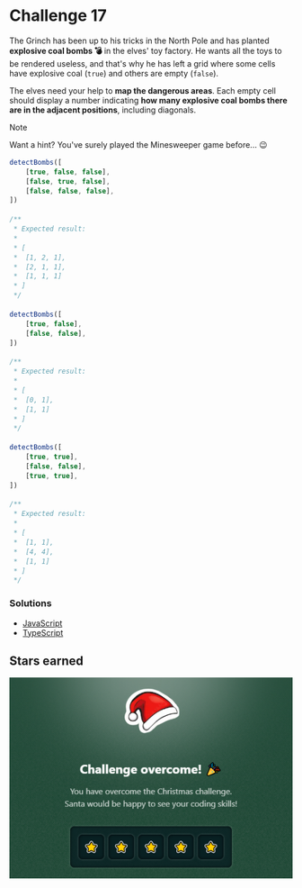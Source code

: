 # Challenge 17

The Grinch has been up to his tricks in the North Pole and has planted **explosive coal bombs 💣** in the elves' toy factory. He wants all the toys to be rendered useless, and that's why he has left a grid where some cells have explosive coal (`true`) and others are empty (`false`).

The elves need your help to **map the dangerous areas**. Each empty cell should display a number indicating **how many explosive coal bombs there are in the adjacent positions**, including diagonals.

> [!NOTE]
> Want a hint? You've surely played the Minesweeper game before... 😉

```js
detectBombs([
	[true, false, false],
	[false, true, false],
	[false, false, false],
])

/**
 * Expected result:
 *
 * [
 *  [1, 2, 1],
 *  [2, 1, 1],
 *  [1, 1, 1]
 * ]
 */

detectBombs([
	[true, false],
	[false, false],
])

/**
 * Expected result:
 *
 * [
 *  [0, 1],
 *  [1, 1]
 * ]
 */

detectBombs([
	[true, true],
	[false, false],
	[true, true],
])

/**
 * Expected result:
 *
 * [
 *  [1, 1],
 *  [4, 4],
 *  [1, 1]
 * ]
 */
```

### Solutions

- [JavaScript](./solution.js)
- [TypeScript](./solution.ts)

## Stars earned

![5 stars](../../.github/17-challenge-stars.png)
